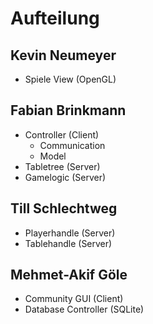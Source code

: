 # Aufteilung

## Kevin Neumeyer
* Spiele View (OpenGL)

## Fabian Brinkmann
* Controller (Client)
  * Communication
  * Model
* Tabletree (Server)
* Gamelogic (Server)

## Till Schlechtweg
* Playerhandle (Server)
* Tablehandle (Server)

## Mehmet-Akif Göle
* Community GUI (Client)
* Database Controller (SQLite)
